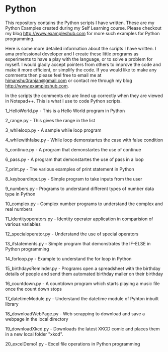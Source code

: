 # Python
This repository contains the Python scripts I have written. 
These are my Python Examples created during my Self Learning course. Please checkout my blog http://www.exampleshub.com for more such examples for Python programming. 

Here is some more detailed information about the scripts I have written. I ama professional developer and I create these little programs as experiments to have a play 
with the language, or to solve a problem for myself. I would gladly accept pointers from others to improve the code and make it more efficient, or simplify the code. 
If you would like to make any comments then please feel free to email me at himanshu0ranjan@gmail.com or contact me through my blog http://www.exampleshub.com.

In the scripts the comments etc are lined up correctly when they are viewed in Notepad++. This is what I use to code Python scripts.

1_HelloWorld.py			- This is a Hello World program in Python

2_range.py			- This gives the range in the list

3_whileloop.py			- A sample while loop program 

4_whilewithfalse.py		- While loop demonstartes the case with false condition

5_continue.py			- A program that demonstartes the use of continue

6_pass.py			- A program that demonstartes the use of pass in a loop

7_print.py			- The various examples of print statement in Python	

8_keyboardinput.py		- Simple program to take inputs from the user

9_numbers.py			- Programs to understand different types of number data type in Python

10_complex.py			- Complex number programs to understand the complex and real numbers

11_identityoperators.py		- Identity operator application in comparision of various variables

12_specialoperator.py		- Understand the use of special operators 

13_ifstatements.py		- Simple program that demonstrates the IF-ELSE in Python programming

14_forloop.py			- Example to understand the for loop in Python

15_birthdaysReminder.py		- Programs open a spreadsheet with the birthday details of people and send them automated birthday mailer on 
their birthday	

16_countdown.py			- A countdown program which starts playing a music file once the count down stops

17_datetimeModule.py		- Understand the datetime module of Pyhton inbuilt library 

18_downloadWebPage.py		- Web scrapping to download and save a webpage in the local directory

19_downloadXkcd.py		- Downloads the latest XKCD comic and places them in a new local folder "xkcd".

20_excelDemo1.py		- Excel file operations in Python programming
